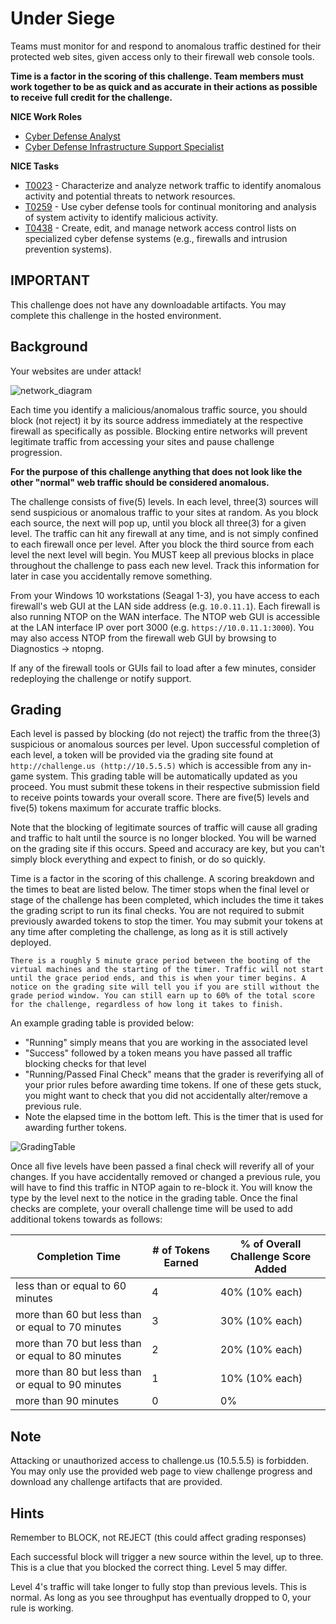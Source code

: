 # Under Siege

Teams must monitor for and respond to anomalous traffic destined for their protected web sites, given access only to their firewall web console tools. 

**Time is a factor in the scoring of this challenge. Team members must work together to be as quick and as accurate in their actions as possible to receive full credit for the challenge.** 

**NICE Work Roles**
- [Cyber Defense Analyst](https://niccs.cisa.gov/workforce-development/nice-framework/workroles?name=Cyber+Defense+Analyst&id=All)
- [Cyber Defense Infrastructure Support Specialist](https://niccs.cisa.gov/workforce-development/nice-framework/workroles?name=Cyber+Defense+Infrastructure+Support+Specialist&id=All)

**NICE Tasks**

- [T0023](https://niccs.cisa.gov/workforce-development/nice-framework/tasks?id=T0023&description=All#) - Characterize and analyze network traffic to identify anomalous activity and potential threats to network resources.
- [T0259](https://niccs.cisa.gov/workforce-development/nice-framework/tasks?id=T0259&description=All#) - Use cyber defense tools for continual monitoring and analysis of system activity to identify malicious activity.
- [T0438](https://niccs.cisa.gov/workforce-development/nice-framework/tasks?id=T0438&description=All#) - Create, edit, and manage network access control lists on specialized cyber defense systems (e.g., firewalls and intrusion prevention systems).

## IMPORTANT
This challenge does not have any downloadable artifacts. You may complete this challenge in the hosted environment.

## Background
Your websites are under attack!

![network_diagram](https://files-presidentscup.cisa.gov/69957b45-networkDiagram.png)

Each time you identify a malicious/anomalous traffic source, you should block (not reject) it by its source address immediately at the respective firewall as specifically as possible. Blocking entire networks will prevent legitimate traffic from accessing your sites and pause challenge progression.

**For the purpose of this challenge anything that does not look like the other "normal" web traffic should be considered anomalous.**

The challenge consists of five(5) levels. In each level, three(3) sources will send suspicious or anomalous traffic to your sites at random. As you block each source, the next will pop up, until you block all three(3) for a given level. The traffic can hit any firewall at any time, and is not simply confined to each firewall once per level. After you block the third source from each level the next level will begin. You MUST keep all previous blocks in place throughout the challenge to pass each new level. Track this information for later in case you accidentally remove something.

From your Windows 10 workstations (Seagal 1-3), you have access to each firewall's web GUI at the LAN side address (e.g. `10.0.11.1`). Each firewall is also running NTOP on the WAN interface. The NTOP web GUI is accessible at the LAN interface IP over port 3000 (e.g. `https://10.0.11.1:3000`). You may also access NTOP from the firewall web GUI by browsing to Diagnostics -> ntopng.

If any of the firewall tools or GUIs fail to load after a few minutes, consider redeploying the challenge or notify support.

## Grading
Each level is passed by blocking (do not reject) the traffic from the three(3) suspicious or anomalous sources per level. Upon successful completion of each level, a token will be provided via the grading site found at `http://challenge.us (http://10.5.5.5)` which is accessible from any in-game system. This grading table will be automatically updated as you proceed. You must submit these tokens in their respective submission field to receive points towards your overall score. There are five(5) levels and five(5) tokens maximum for accurate traffic blocks.

Note that the blocking of legitimate sources of traffic will cause all grading and traffic to halt until the source is no longer blocked. You will be warned on the grading site if this occurs. Speed and accuracy are key, but you can't simply block everything and expect to finish, or do so quickly.

Time is a factor in the scoring of this challenge. A scoring breakdown and the times to beat are listed below. The timer stops when the final level or stage of the challenge has been completed, which includes the time it takes the grading script to run its final checks. You are not required to submit previously awarded tokens to stop the timer. You may submit your tokens at any time after completing the challenge, as long as it is still actively deployed.

`There is a roughly 5 minute grace period between the booting of the virtual machines and the starting of the timer. Traffic will not start until the grace period ends, and this is when your timer begins. A notice on the grading site will tell you if you are still without the grade period window. You can still earn up to 60% of the total score for the challenge, regardless of how long it takes to finish.`

An example grading table is provided below:
- "Running" simply means that you are working in the associated level
- "Success" followed by a token means you have passed all traffic blocking checks for that level
- "Running/Passed Final Check" means that the grader is reverifying all of your prior rules before awarding time tokens. If one of these gets stuck, you might want to check that you did not accidentally alter/remove a previous rule.
- Note the elapsed time in the bottom left. This is the timer that is used for awarding further tokens.

![GradingTable](https://files-presidentscup.cisa.gov/3268863e-gradingTable.png)

Once all five levels have been passed a final check will reverify all of your changes. If you have accidentally removed or changed a previous rule, you will have to find this traffic in NTOP again to re-block it. You will know the type by the level next to the notice in the grading table. Once the final checks are complete, your overall challenge time will be used to add additional tokens towards as follows:

| Completion Time  | # of Tokens Earned  |  % of Overall Challenge Score Added   |
|-------------|-----------|-------------|
|  less than or equal to 60 minutes | 4 | 40% (10% each) |
|  more than 60 but less than or equal to 70 minutes | 3 | 30% (10% each) |
|  more than 70 but less than or equal to 80 minutes | 2 | 20% (10% each) |
|  more than 80 but less than or equal to 90 minutes | 1 | 10% (10% each) |
|  more than 90 minutes  | 0 | 0% |

## Note
Attacking or unauthorized access to challenge.us (10.5.5.5) is forbidden. You may only use the provided web page to view challenge progress and download any challenge artifacts that are provided.

## Hints
Remember to BLOCK, not REJECT (this could affect grading responses)

Each successful block will trigger a new source within the level, up to three. This is a clue that you blocked the correct thing. Level 5 may differ.

Level 4's traffic will take longer to fully stop than previous levels. This is normal. As long as you see throughput has eventually dropped to 0, your rule is working.
